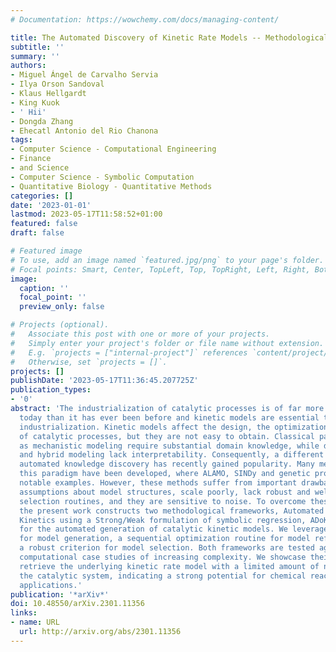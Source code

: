 ```yaml
---
# Documentation: https://wowchemy.com/docs/managing-content/

title: The Automated Discovery of Kinetic Rate Models -- Methodological Frameworks
subtitle: ''
summary: ''
authors:
- Miguel Ángel de Carvalho Servia
- Ilya Orson Sandoval
- Klaus Hellgardt
- King Kuok
- ' Hii'
- Dongda Zhang
- Ehecatl Antonio del Rio Chanona
tags:
- Computer Science - Computational Engineering
- Finance
- and Science
- Computer Science - Symbolic Computation
- Quantitative Biology - Quantitative Methods
categories: []
date: '2023-01-01'
lastmod: 2023-05-17T11:58:52+01:00
featured: false
draft: false

# Featured image
# To use, add an image named `featured.jpg/png` to your page's folder.
# Focal points: Smart, Center, TopLeft, Top, TopRight, Left, Right, BottomLeft, Bottom, BottomRight.
image:
  caption: ''
  focal_point: ''
  preview_only: false

# Projects (optional).
#   Associate this post with one or more of your projects.
#   Simply enter your project's folder or file name without extension.
#   E.g. `projects = ["internal-project"]` references `content/project/deep-learning/index.md`.
#   Otherwise, set `projects = []`.
projects: []
publishDate: '2023-05-17T11:36:45.207725Z'
publication_types:
- '0'
abstract: 'The industrialization of catalytic processes is of far more importance
  today than it has ever been before and kinetic models are essential tools for their
  industrialization. Kinetic models affect the design, the optimization and the control
  of catalytic processes, but they are not easy to obtain. Classical paradigms, such
  as mechanistic modeling require substantial domain knowledge, while data-driven
  and hybrid modeling lack interpretability. Consequently, a different approach called
  automated knowledge discovery has recently gained popularity. Many methods under
  this paradigm have been developed, where ALAMO, SINDy and genetic programming are
  notable examples. However, these methods suffer from important drawbacks: they require
  assumptions about model structures, scale poorly, lack robust and well-founded model
  selection routines, and they are sensitive to noise. To overcome these challenges,
  the present work constructs two methodological frameworks, Automated Discovery of
  Kinetics using a Strong/Weak formulation of symbolic regression, ADoK-S and ADoK-W,
  for the automated generation of catalytic kinetic models. We leverage genetic programming
  for model generation, a sequential optimization routine for model refinement, and
  a robust criterion for model selection. Both frameworks are tested against three
  computational case studies of increasing complexity. We showcase their ability to
  retrieve the underlying kinetic rate model with a limited amount of noisy data from
  the catalytic system, indicating a strong potential for chemical reaction engineering
  applications.'
publication: '*arXiv*'
doi: 10.48550/arXiv.2301.11356
links:
- name: URL
  url: http://arxiv.org/abs/2301.11356
---
```

